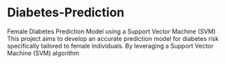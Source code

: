 # Diabetes-Prediction
Female Diabetes Prediction Model using a Support Vector Machine (SVM)
This project aims to develop an accurate prediction model for diabetes risk specifically tailored to female individuals. By leveraging a Support Vector Machine (SVM) algorithm

